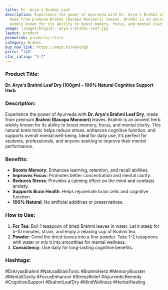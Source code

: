 ```yaml
---
title: Dr. Arya's Brahmi Leaf
description: Experience the power of Ayurveda with Dr. Arya's Brahmi Leaf Dry,
  made from premium Brahmi (Bacopa Monnieri) leaves. Brahmi is an ancient herb
  widely known for its ability to boost memory, focus, and mental clarity.
image: /images/blog/dr.-arya-s-brahmi-leaf.jpg
layout: product
permalink: products/:title
category: Brahmi
buy_now_link: https://amzn.to/40vuhgb
price: "148"
star_rating: "4.7"
---
```

### Product Title:
**Dr. Arya's Brahmi Leaf Dry (100gm) - 100% Natural Cognitive Support Herb**

### Description:
Experience the power of Ayurveda with **Dr. Arya's Brahmi Leaf Dry**, made from premium **Brahmi (Bacopa Monnieri)** leaves. Brahmi is an ancient herb widely known for its ability to boost memory, focus, and mental clarity. This natural brain tonic helps reduce stress, enhances cognitive function, and supports overall mental well-being. Ideal for daily use, it’s perfect for students, professionals, and anyone seeking to improve their mental performance.

### Benefits:
- **Boosts Memory**: Enhances learning, retention, and recall abilities.
- **Improves Focus**: Promotes better concentration and mental clarity.
- **Reduces Stress**: Provides a calming effect on the mind and combats anxiety.
- **Supports Brain Health**: Helps rejuvenate brain cells and cognitive function.
- **100% Natural**: No artificial additives or preservatives.

### How to Use:
1. **For Tea**: Boil 1 teaspoon of dried Brahmi leaves in water. Let it steep for 5-10 minutes, strain, and enjoy a relaxing cup of Brahmi tea.
2. **Powder**: Grind the dried leaves into a fine powder. Take 1-2 teaspoons with water or mix it into smoothies for mental wellness.
3. **Consistency**: Use daily for long-lasting cognitive benefits.

### Hashtags:
#DrAryasBrahmi #NaturalBrainTonic #BrahmiHerb #MemoryBooster #MentalClarity #FocusEnhancer #StressRelief #AyurvedicRemedy #CognitiveSupport #BrahmiLeafDry #MindWellness #HerbalHealing
